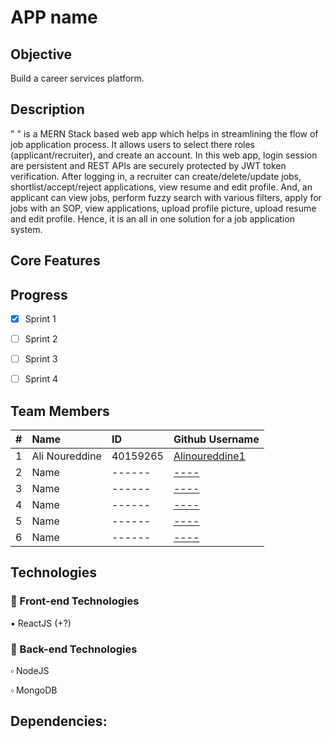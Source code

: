 #   APP name 

## Objective 
Build a career services platform.

## Description 
" " is a MERN Stack based web app which helps in streamlining the flow of job application process. It allows users to select there roles (applicant/recruiter), and create an account. In this web app, login session are persistent and REST APIs are securely protected by JWT token verification. After logging in, a recruiter can create/delete/update jobs, shortlist/accept/reject applications, view resume and edit profile. And, an applicant can view jobs, perform fuzzy search with various filters, apply for jobs with an SOP, view applications, upload profile picture, upload resume and edit profile. Hence, it is an all in one solution for a job application system.


## Core Features 

## Progress 
 - [X] Sprint 1
 - [ ] Sprint 2
 - [ ] Sprint 3
 - [ ] Sprint 4



## Team Members 

| #   | Name                 | ID        | Github Username                                                           |
| --- | :------------------- | :-------- | :----------------------------------------                                 |
| 1   | Ali Noureddine       | 40159265  |[Alinoureddine1](https://github.com/Alinoureddine1 "Github user's profile")|                                                  
| 2   | Name                 | ------    |  [----]( LINK                           "Github user's profile")          |
| 3   | Name                 | ------    |  [----]( LINK                           "Github user's profile")          |
| 4   | Name                 | ------    |  [----]( LINK                           "Github user's profile")          |
| 5   | Name                 | ------    |  [----]( LINK                           "Github user's profile")          |
| 6   | Name                 | ------    |  [----]( LINK                           "Github user's profile")          |

## Technologies

### 🔲 Front-end Technologies


  ▪️ ReactJS (+?)

### 🔳 Back-end Technologies

  ▫️ NodeJS

  ▫️ MongoDB
  

## Dependencies:
